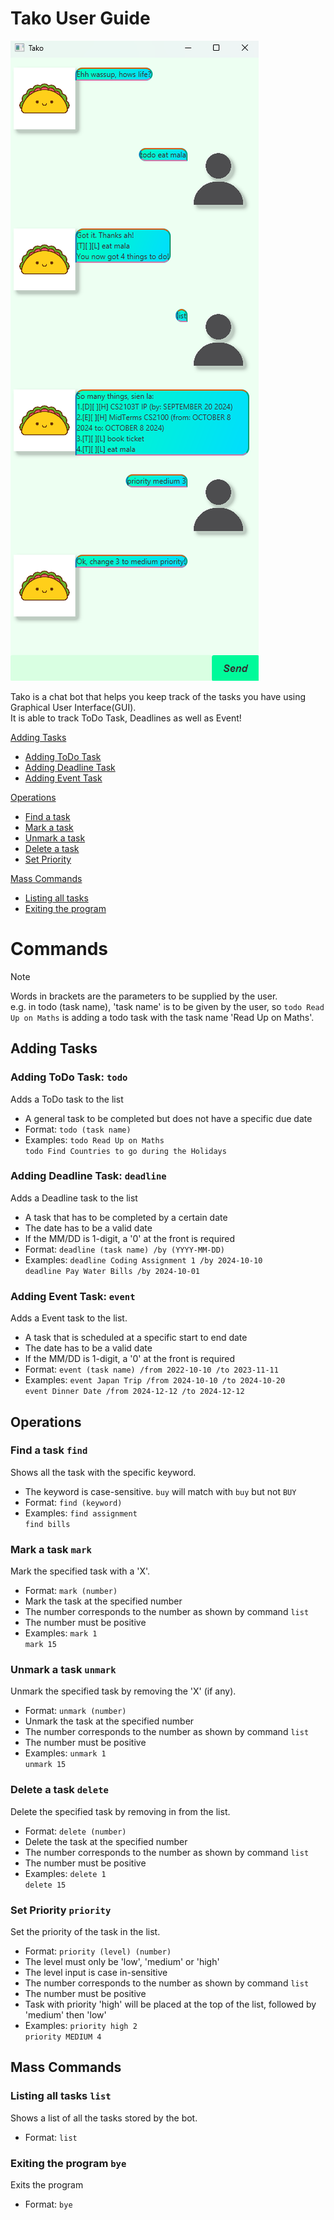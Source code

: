 # Tako User Guide

![](https://github.com/nigellqx/ip/blob/master/docs/Ui.png)

Tako is a chat bot that helps you keep track of the tasks you have
using Graphical User Interface(GUI).  
It is able to track ToDo Task, Deadlines as well as Event!

[Adding Tasks](#adding-tasks)
- [Adding ToDo Task](#adding-todo-task-todo)
- [Adding Deadline Task](#adding-deadline-task-deadline)
- [Adding Event Task](#adding-event-task-event)

[Operations](#operations)
- [Find a task](#find-a-task-find)
- [Mark a task](#mark-a-task-mark)
- [Unmark a task](#unmark-a-task-unmark)
- [Delete a task](#delete-a-task-delete)
- [Set Priority](#set-priority-priority)

[Mass Commands](#mass-commands)
- [Listing all tasks](#listing-all-tasks-list)
- [Exiting the program](#exiting-the-program-bye)


# Commands

> [!NOTE]
> Words in brackets are the parameters to be supplied by the user.  
> e.g. in todo (task name), 'task name' is to be given by the user, so
> `todo Read Up on Maths` is adding a todo task with the task 
> name 'Read Up on Maths'.

## Adding Tasks

### Adding ToDo Task: `todo`
Adds a ToDo task to the list
- A general task to be completed but does not have a specific due date
- Format: `todo (task name)` 
- Examples: `todo Read Up on Maths`  
            `todo Find Countries to go during the Holidays`

### Adding Deadline Task: `deadline`
Adds a Deadline task to the list
- A task that has to be completed by a certain date
- The date has to be a valid date
- If the MM/DD is 1-digit, a '0' at the front is required
- Format: `deadline (task name) /by (YYYY-MM-DD)`
- Examples: `deadline Coding Assignment 1 /by 2024-10-10`  
            `deadline Pay Water Bills /by 2024-10-01`

### Adding Event Task: `event`
Adds a Event task to the list.
- A task that is scheduled at a specific start to end date
- The date has to be a valid date
- If the MM/DD is 1-digit, a '0' at the front is required
- Format: `event (task name) /from 2022-10-10 /to 2023-11-11`
- Examples: `event Japan Trip /from 2024-10-10 /to 2024-10-20`  
            `event Dinner Date /from 2024-12-12 /to 2024-12-12`


## Operations

### Find a task `find`
Shows all the task with the specific keyword.
- The keyword is case-sensitive. `buy` will match with `buy` but not `BUY`
- Format: `find (keyword)`
- Examples: `find assignment`  
            `find bills`

### Mark a task `mark`
Mark the specified task with a 'X'.
- Format: `mark (number)`
- Mark the task at the specified number
- The number corresponds to the number as shown by command `list`
- The number must be positive
- Examples: `mark 1`  
            `mark 15`

### Unmark a task `unmark`
Unmark the specified task by removing the 'X' (if any).
- Format: `unmark (number)`
- Unmark the task at the specified number
- The number corresponds to the number as shown by command `list`
- The number must be positive
- Examples: `unmark 1`  
            `unmark 15`

### Delete a task `delete`
Delete the specified task by removing in from the list.
- Format: `delete (number)`
- Delete the task at the specified number
- The number corresponds to the number as shown by command `list`
- The number must be positive
- Examples: `delete 1`  
            `delete 15`

### Set Priority `priority`
Set the priority of the task in the list.
- Format: `priority (level) (number)`
- The level must only be 'low', 'medium' or 'high'
- The level input is case in-sensitive
- The number corresponds to the number as shown by command `list`
- The number must be positive
- Task with priority 'high' will be placed at the top of the list,
  followed by 'medium' then 'low'
- Examples: `priority high 2`  
            `priority MEDIUM 4`


## Mass Commands

### Listing all tasks `list`
Shows a list of all the tasks stored by the bot.
- Format: `list`

### Exiting the program `bye`
Exits the program
- Format: `bye`